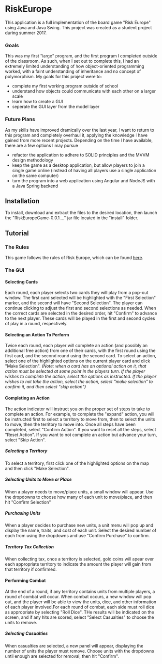# RiskEurope
This application is a full implementation of the board game "Risk Europe" using Java and Java Swing. This project was created as a student project during summer 2017.

### Goals
This was my first "large" program, and the first program I completed outside of the classroom. As such, when I set out to complete this, I had an extremely limited understanding of how object-oriented programming worked, with a faint understanding of inheritance and no concept of polymorphism. My goals for this project were to:
- complete my first working program outside of school
- understand how objects could communicate with each other on a larger scale
- learn how to create a GUI
- seperate the GUI layer from the model layer

### Future Plans
As my skills have improved dramically over the last year, I want to return to this program and completely overhaul it, applying the knowledge I have gained from more recent projects. Depending on the time I have available, there are a few options I may pursue
- refactor the application to adhere to SOLID principles and the MVVM design methodology
- keep the game as a desktop application, but allow players to join a single game online (instead of having all players use a single application on the same computer)
- turn the program into a web application using Angular and NodeJS with a Java Spring backend

## Installation
To install, download and extract the files to the desired location, then launch the "RiskEuropeGame-0.0.1...." jar file located in the "install" folder.

## Tutorial

### The Rules
This game follows the rules of Risk Europe, which can be found [here](https://www.hasbro.com/common/documents/430e4f3f6bfd10148a8ef35124427085/D74F1A6B50569047F518FD99447BA643.pdf).

### The GUI
#### Selecting Cards
Each round, each player selects two cards they will play from a pop-out window. The first card selected will be highlighted with the "First Selection" marker, and the second will have "Second Selection". The player can continue clicking to adjust the first and second selections as needed. When the correct cards are selected in the desired order, hit "Confirm" to advance to the next player. These cards will be played in the first and second cycles of play in a round, respectively.

#### Selecting an Action To Perform
Twice each round, each player will complete an action (and possibly an additional free action) from one of their cards, with the first round using the first card, and the second round using the second card. To select an action, select one of the highlighted options on the current player card and click "Make Selection". *(Note: when a card has an optional action on it, that action must be selected at some point in the players turn. If the player wishes to complete the action, select the options as instructed. If the player wishes to not take the action, select the action, select "make selection" to confirm it, and then select "skip action")*

#### Completing an Action
The action indicator will instruct you on the proper set of steps to take to complete an action. For example, to complete the "expand" action, you will be instructed first to select a territory to move from, then to select the units to move, then the territory to move into. Once all steps have been completed, select "Confirm Action". If you want to reset all the steps, select "Reset Action". If you want to not complete an action but advance your turn, select "Skip Action". 

##### Selecting a Territory
To select a territory, first click one of the highlighted options on the map and then click "Make Selection".
##### Selecting Units to Move or Place
When a player needs to move/place units, a small window will appear. Use the dropdowns to choose how many of each unit to move/place, and then hit "Confirm Selection"
##### Purchasing Units
When a player decides to purchase new units, a unit menu will pop up and display the name, traits, and cost of each unit. Select the desired number of each from using the dropdowns and use "Confirm Purchase" to confirm.
##### Territory Tax Collection
When collecting tax, once a territory is selected, gold coins will apear over each appropriate territory to indicate the amount the player will gain from that territory if confirmed.

#### Performing Combat
At the end of a round, if any territory contains units from multiple players, a round of combat will occur. When combat occurs, a new window will pop out, and the player will be able to view the units, dice, and other information of each player involved.For each round of combat, each side must roll dice as appropriate by selecting "Roll Dice". THe results will be indicated on the screen, and if any hits are scored, select "Select Casualties" to choose the units to remove.

##### Selecting Casualties
When casualties are selected, a new panel will appear, displaying the number of units the player must remove. Choose units with the dropdowns until enough are selected for removal, then hit "Confirm".
